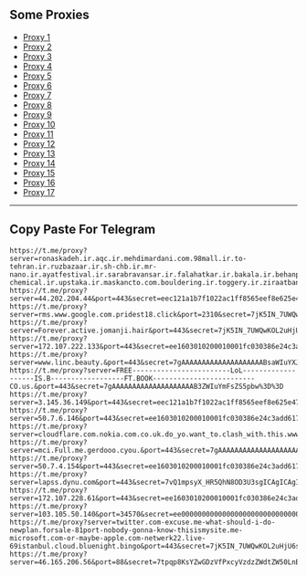 Some Proxies
---
- [Proxy 1](https://t.me/proxy?server=ronaskadeh.ir.aqc.ir.mehdimardani.com.98mall.ir.to-tehran.ir.ruzbazaar.ir.sh-chb.ir.mr-nano.ir.ayatfestival.ir.sarabravansar.ir.falahatkar.ir.bakala.ir.behanpolymer.ir.mtes-chemical.ir.upstaka.ir.maskancto.com.bouldering.ir.toggery.ir.ziraatbankasi.pics.&port=443&secret=eeda411655b684fe87abf58ec2235e28167765622e62616c652e6972)
- [Proxy 2](https://t.me/proxy?server=44.202.204.44&port=443&secret=eec121a1b7f1022ac1ff8565eef8e625e47777772e6b6f6f6c706572672e636f2e756b)
- [Proxy 3](https://t.me/proxy?server=rms.www.google.com.pridest18.click&port=2310&secret=7jK5IN_7UWQwKOL2uHjU6sEgICAgICAgICAgICAgICA)
- [Proxy 4](https://t.me/proxy?server=Forever.active.jomanji.hair&port=443&secret=7jK5IN_7UWQwKOL2uHjU6sEgICAgICAgICAgICAgICAg)
- [Proxy 5](https://t.me/proxy?server=172.107.222.133&port=443&secret=ee1603010200010001fc030386e24c3add6170706c652e636f6d)
- [Proxy 6](https://t.me/proxy?server=www.linc.beauty.&port=443&secret=7gAAAAAAAAAAAAAAAAAAAABsaWIuYXJ2YW5jbG91ZC5jb20%3D)
- [Proxy 7](https://t.me/proxy?server=FREE------------------------LoL-------------------IS.B------------------FT.BOOK-------------------------CO.us.&port=443&secret=7gAAAAAAAAAAAAAAAAAAAAB3ZWIuYmFsZS5pbw%3D%3D)
- [Proxy 8](https://t.me/proxy?server=3.145.36.149&port=443&secret=eec121a1b7f1022ac1ff8565eef8e625e47777772e6b6f6f6c706572672e636f2e756b)
- [Proxy 9](https://t.me/proxy?server=50.7.6.146&port=443&secret=ee1603010200010001fc030386e24c3add6170706c652e636f6d)
- [Proxy 10](https://t.me/proxy?server=cloudflare.com.nokia.com.co.uk.do_yo.want_to.clash_with.this.www.microsoft.com.there_is_no.place_like.localhost.www.bing.com.count_with_me.cyou.com.now_sudo.rm_rf.ddns.net.we_are_here.again_to_fight.everyone.i_am.the_internet.special.nick.blackmile.cfd.&port=443&secret=7jK5IN_7UWQwKOL2uHjU6sEgICAgICAgICAgICAgICA)
- [Proxy 11](https://t.me/proxy?server=mci.Full.me.gerdooo.cyou.&port=443&secret=7gAAAAAAAAAAAAAAAAAAAABuYW1hdmEuaXI)
- [Proxy 12](https://t.me/proxy?server=50.7.4.154&port=443&secret=ee1603010200010001fc030386e24c3add6170706c652e636f6d)
- [Proxy 13](https://t.me/proxy?server=lapss.dynu.com&port=443&secret=7vQ1mpsyX_HR5QhN8OD3U3sgICAgICAgICAgICAgICA)
- [Proxy 14](https://t.me/proxy?server=172.107.228.61&port=443&secret=ee1603010200010001fc030386e24c3add6170706c652e636f6d)
- [Proxy 15](https://t.me/proxy?server=103.105.50.140&port=34570&secret=ee000000000000000000000000000000006d79736f6e2e64756f6c696e676f2e636f6d)
- [Proxy 16](https://t.me/proxy?server=twitter.com-excuse.me-what-should-i-do-newplan.forsale-81port-nobody-gonna-know-thisismysite.me-microsoft.com-or-maybe-apple.com-netwerk22.live-69istanbul.cloud.bluenight.bingo&port=443&secret=7jK5IN_7UWQwKOL2uHjU6sEgICAgICAgICAgICAgICA)
- [Proxy 17](https://t.me/proxy?server=46.165.206.56&port=88&secret=7tpqp8KsYZwGDzVfPxcyVzdzZWdtZW50LnByb2QuYmlkci5pbw)
---
Copy Paste For Telegram
---
```
https://t.me/proxy?server=ronaskadeh.ir.aqc.ir.mehdimardani.com.98mall.ir.to-tehran.ir.ruzbazaar.ir.sh-chb.ir.mr-nano.ir.ayatfestival.ir.sarabravansar.ir.falahatkar.ir.bakala.ir.behanpolymer.ir.mtes-chemical.ir.upstaka.ir.maskancto.com.bouldering.ir.toggery.ir.ziraatbankasi.pics.&port=443&secret=eeda411655b684fe87abf58ec2235e28167765622e62616c652e6972
https://t.me/proxy?server=44.202.204.44&port=443&secret=eec121a1b7f1022ac1ff8565eef8e625e47777772e6b6f6f6c706572672e636f2e756b
https://t.me/proxy?server=rms.www.google.com.pridest18.click&port=2310&secret=7jK5IN_7UWQwKOL2uHjU6sEgICAgICAgICAgICAgICA
https://t.me/proxy?server=Forever.active.jomanji.hair&port=443&secret=7jK5IN_7UWQwKOL2uHjU6sEgICAgICAgICAgICAgICAg
https://t.me/proxy?server=172.107.222.133&port=443&secret=ee1603010200010001fc030386e24c3add6170706c652e636f6d
https://t.me/proxy?server=www.linc.beauty.&port=443&secret=7gAAAAAAAAAAAAAAAAAAAABsaWIuYXJ2YW5jbG91ZC5jb20%3D
https://t.me/proxy?server=FREE------------------------LoL-------------------IS.B------------------FT.BOOK-------------------------CO.us.&port=443&secret=7gAAAAAAAAAAAAAAAAAAAAB3ZWIuYmFsZS5pbw%3D%3D
https://t.me/proxy?server=3.145.36.149&port=443&secret=eec121a1b7f1022ac1ff8565eef8e625e47777772e6b6f6f6c706572672e636f2e756b
https://t.me/proxy?server=50.7.6.146&port=443&secret=ee1603010200010001fc030386e24c3add6170706c652e636f6d
https://t.me/proxy?server=cloudflare.com.nokia.com.co.uk.do_yo.want_to.clash_with.this.www.microsoft.com.there_is_no.place_like.localhost.www.bing.com.count_with_me.cyou.com.now_sudo.rm_rf.ddns.net.we_are_here.again_to_fight.everyone.i_am.the_internet.special.nick.blackmile.cfd.&port=443&secret=7jK5IN_7UWQwKOL2uHjU6sEgICAgICAgICAgICAgICA
https://t.me/proxy?server=mci.Full.me.gerdooo.cyou.&port=443&secret=7gAAAAAAAAAAAAAAAAAAAABuYW1hdmEuaXI
https://t.me/proxy?server=50.7.4.154&port=443&secret=ee1603010200010001fc030386e24c3add6170706c652e636f6d
https://t.me/proxy?server=lapss.dynu.com&port=443&secret=7vQ1mpsyX_HR5QhN8OD3U3sgICAgICAgICAgICAgICA
https://t.me/proxy?server=172.107.228.61&port=443&secret=ee1603010200010001fc030386e24c3add6170706c652e636f6d
https://t.me/proxy?server=103.105.50.140&port=34570&secret=ee000000000000000000000000000000006d79736f6e2e64756f6c696e676f2e636f6d
https://t.me/proxy?server=twitter.com-excuse.me-what-should-i-do-newplan.forsale-81port-nobody-gonna-know-thisismysite.me-microsoft.com-or-maybe-apple.com-netwerk22.live-69istanbul.cloud.bluenight.bingo&port=443&secret=7jK5IN_7UWQwKOL2uHjU6sEgICAgICAgICAgICAgICA
https://t.me/proxy?server=46.165.206.56&port=88&secret=7tpqp8KsYZwGDzVfPxcyVzdzZWdtZW50LnByb2QuYmlkci5pbw
```